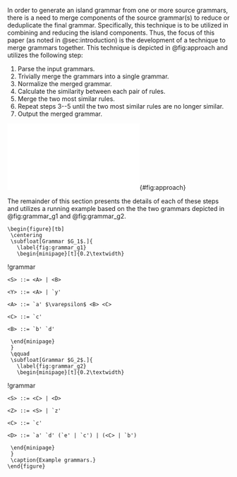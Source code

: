 In order to generate an island grammar from one or more source grammars, there is a need to merge components of the source grammar(s) to reduce or deduplicate the final grammar. Specifically, this technique is to be utilized in combining and reducing the island components. Thus, the focus of this paper (as noted in @sec:introduction) is the development of a technique to merge grammars together. This technique is depicted in @fig:approach and utilizes the following step:

1. Parse the input grammars.
2. Trivially merge the grammars into a single grammar.
3. Normalize the merged grammar.
4. Calculate the similarity between each pair of rules.
5. Merge the two most similar rules.
6. Repeat steps 3--5 until the two most similar rules are no longer similar.
7. Output the merged grammar.

![Diagram of Approach](images/SIGMA-DFD.pdf){#fig:approach}

The remainder of this section presents the details of each of these steps and utilizes a running example based on the the two grammars depicted in @fig:grammar_g1 and @fig:grammar_g2.

```{=latex}
\begin{figure}[tb]
 \centering
 \subfloat[Grammar $G_1$.]{
   \label{fig:grammar_g1}
   \begin{minipage}[t]{0.2\textwidth}
```

!grammar
~~~
<S> ::= <A> | <B>

<Y> ::= <A> | `y'

<A> ::= `a' $\varepsilon$ <B> <C>

<C> ::= `c'

<B> ::= `b' `d'
~~~

```{=latex}
 \end{minipage}
 }
 \qquad
 \subfloat[Grammar $G_2$.]{
   \label{fig:grammar_g2}
   \begin{minipage}[t]{0.2\textwidth}
```

!grammar
~~~
<S> ::= <C> | <D>

<Z> ::= <S> | `z'

<C> ::= `c'

<D> ::= `a' `d' (`e' | `c') | (<C> | `b')
~~~

```{=latex}
 \end{minipage}
 }
 \caption{Example grammars.}
\end{figure}
```
